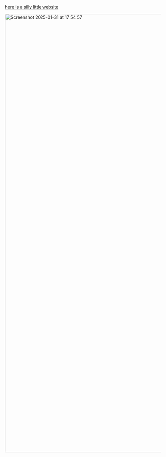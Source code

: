 [here is a silly little website](https://deadnintendog.github.io/)

<img width="1417" alt="Screenshot 2025-01-31 at 17 54 57" src="https://github.com/user-attachments/assets/5066dbcd-82e2-4b86-b845-f7a3dc459971" />
